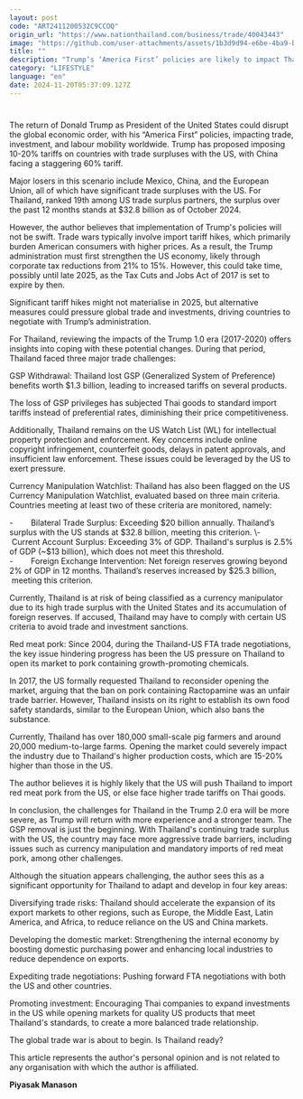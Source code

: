 ```yaml
---
layout: post
code: "ART2411200532C9CCOQ"
origin_url: "https://www.nationthailand.com/business/trade/40043443"
image: "https://github.com/user-attachments/assets/1b3d9d94-e6be-4ba9-bc15-662db33f1b67"
title: ""
description: "Trump’s ‘America First’ policies are likely to impact Thailand, particularly in terms of trade tariffs, currency manipulation and insistence on pork imports"
category: "LIFESTYLE"
language: "en"
date: 2024-11-20T05:37:09.127Z
---
```


# 









The return of Donald Trump as President of the United States could disrupt the global economic order, with his “America First” policies, impacting trade, investment, and labour mobility worldwide. Trump has proposed imposing 10-20% tariffs on countries with trade surpluses with the US, with China facing a staggering 60% tariff.

Major losers in this scenario include Mexico, China, and the European Union, all of which have significant trade surpluses with the US. For Thailand, ranked 19th among US trade surplus partners, the surplus over the past 12 months stands at $32.8 billion as of October 2024.

However, the author believes that implementation of Trump's policies will not be swift. Trade wars typically involve import tariff hikes, which primarily burden American consumers with higher prices. As a result, the Trump administration must first strengthen the US economy, likely through corporate tax reductions from 21% to 15%. However, this could take time, possibly until late 2025, as the Tax Cuts and Jobs Act of 2017 is set to expire by then.

Significant tariff hikes might not materialise in 2025, but alternative measures could pressure global trade and investments, driving countries to negotiate with Trump’s administration.

For Thailand, reviewing the impacts of the Trump 1.0 era (2017-2020) offers insights into coping with these potential changes. During that period, Thailand faced three major trade challenges:

GSP Withdrawal: Thailand lost GSP (Generalized System of Preference) benefits worth $1.3 billion, leading to increased tariffs on several products.

The loss of GSP privileges has subjected Thai goods to standard import tariffs instead of preferential rates, diminishing their price competitiveness.

Additionally, Thailand remains on the US Watch List (WL) for intellectual property protection and enforcement. Key concerns include online copyright infringement, counterfeit goods, delays in patent approvals, and insufficient law enforcement. These issues could be leveraged by the US to exert pressure.

Currency Manipulation Watchlist: Thailand has also been flagged on the US Currency Manipulation Watchlist, evaluated based on three main criteria. Countries meeting at least two of these criteria are monitored, namely:

\-        Bilateral Trade Surplus: Exceeding $20 billion annually. Thailand’s surplus with the US stands at $32.8 billion, meeting this criterion.  
\-        Current Account Surplus: Exceeding 3% of GDP. Thailand's surplus is 2.5% of GDP (~$13 billion), which does not meet this threshold.  
\-        Foreign Exchange Intervention: Net foreign reserves growing beyond 2% of GDP in 12 months. Thailand’s reserves increased by $25.3 billion,  meeting this criterion.

Currently, Thailand is at risk of being classified as a currency manipulator due to its high trade surplus with the United States and its accumulation of foreign reserves. If accused, Thailand may have to comply with certain US criteria to avoid trade and investment sanctions.

Red meat pork: Since 2004, during the Thailand-US FTA trade negotiations, the key issue hindering progress has been the US pressure on Thailand to open its market to pork containing growth-promoting chemicals.

In 2017, the US formally requested Thailand to reconsider opening the market, arguing that the ban on pork containing Ractopamine was an unfair trade barrier. However, Thailand insists on its right to establish its own food safety standards, similar to the European Union, which also bans the substance.

Currently, Thailand has over 180,000 small-scale pig farmers and around 20,000 medium-to-large farms. Opening the market could severely impact the industry due to Thailand's higher production costs, which are 15-20% higher than those in the US.

The author believes it is highly likely that the US will push Thailand to import red meat pork from the US, or else face higher trade tariffs on Thai goods.

In conclusion, the challenges for Thailand in the Trump 2.0 era will be more severe, as Trump will return with more experience and a stronger team. The GSP removal is just the beginning. With Thailand's continuing trade surplus with the US, the country may face more aggressive trade barriers, including issues such as currency manipulation and mandatory imports of red meat pork, among other challenges.

Although the situation appears challenging, the author sees this as a significant opportunity for Thailand to adapt and develop in four key areas:

Diversifying trade risks: Thailand should accelerate the expansion of its export markets to other regions, such as Europe, the Middle East, Latin America, and Africa, to reduce reliance on the US and China markets.

Developing the domestic market: Strengthening the internal economy by boosting domestic purchasing power and enhancing local industries to reduce dependence on exports.

Expediting trade negotiations: Pushing forward FTA negotiations with both the US and other countries.

Promoting investment: Encouraging Thai companies to expand investments in the US while opening markets for quality US products that meet Thailand's standards, to create a more balanced trade relationship.

The global trade war is about to begin. Is Thailand ready?

This article represents the author's personal opinion and is not related to any organisation with which the author is affiliated.

**Piyasak Manason**